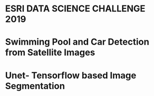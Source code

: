# ESRI DATA SCIENCE CHALLENGE 2019

# Swimming Pool and Car Detection from Satellite Images

# Unet- Tensorflow based Image Segmentation
